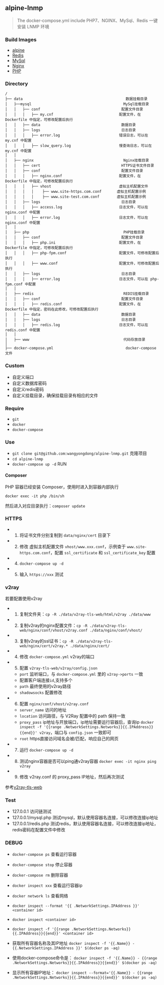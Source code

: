 ## alpine-lnmp
> The docker-compose.yml include PHP7、NGINX、MySql、Redis
> 一键安装 LNMP 环境 

### Build Images

- [alpine](https://github.com/wangyongdong/docker-alpine/tree/master/alpine)
- [Redis](https://github.com/wangyongdong/docker-alpine/tree/master/Redis)
- [MySql](https://github.com/wangyongdong/docker-alpine/tree/master/mysql)
- [Nginx](https://github.com/wangyongdong/docker-alpine/tree/master/nginx)
- [PHP](https://github.com/wangyongdong/docker-alpine/tree/master/php)


### Directory
```text
/
├── data                                               数据挂载目录
│   ├──mysql                                          MySql挂载目录
│   │   ├── conf                                     配置文件目录
│   │   │   ├── my.cnf                              配置文件，在 Dockerfile 中指定，可修改配置后执行
│   │   ├── data                                     数据目录
│   │   ├── logs                                     日志目录
│   │   │   ├── error.log                           错误日志，可以在 my.cnf 中配置
│   │   │   ├── slow_query.log                      慢查询日志，可以在 my.cnf 中配置
│   │ 
│   ├── nginx                                         Nginx挂载目录
│   │   ├── cert                                     HTTPS证书文件目录
│   │   ├── conf                                     配置文件目录
│   │   │   ├── nginx.conf                          配置文件，在 Dockerfile 中指定，可修改配置后执行
│   │   │   ├── vhost                               虚拟主机配置文件
│   │   │   │    ├── www.site-https.com.conf       虚拟主机配置示例
│   │   │   │    ├── www.site-test.com.conf        虚拟主机配置示例
│   │   ├── logs                                     日志目录
│   │   │   ├── access.log                          日志文件，可以在 nginx.conf 中配置
│   │   │   ├── error.log                           日志文件，可以在 nginx.conf 中配置
│   │ 
│   ├── php                                           PHP挂载目录
│   │   ├── conf                                     配置文件目录
│   │   │   ├── php.ini                             配置文件，在 Dockerfile 中指定，可修改配置后执行
│   │   │   ├── php-fpm.conf                        配置文件，可修改配置后执行
│   │   │   ├── www.conf                            配置文件，可修改配置后执行
│   │   ├── logs                                     日志目录
│   │   │   ├── error.log                           日志文件，可以在 php-fpm.conf 中配置
│   │   
│   ├── redis                                         REDIS挂载目录
│   │   ├── conf                                     配置文件目录
│   │   │   ├── redis.conf                          配置文件，在 Dockerfile 中指定，密码在此修改，可修改配置后执行
│   │   ├── data                                     数据目录
│   │   ├── logs                                     日志目录
│   │   │   ├── redis.log                           日志文件，可以在 redis.conf 中配置
│   │   
│   ├── www                                           代码存放目录
│
├── docker-compose.yml                                 docker-compose 文件
```

### Custom
    
- 自定义端口
- 自定义数据库密码
- 自定义redis密码
- 自定义挂载目录，确保挂载目录有相应的文件

### Require

- `git`
- `docker`
- `docker-compose`
    
### Use

- `git clone git@github.com:wangyongdong/alpine-lnmp.git` 克隆项目
- `cd alpine-lnmp`
- `docker-compose up -d` RUN

#### Composer
    
PHP 容器已经安装 Composer，使用时进入到容器内部执行

`docker exec -it php /bin/sh`

然后进入对应目录执行：`composer update`

### HTTPS
    
- 1. 将证书文件分别复制到 `data/nginx/cert` 目录下
- 2. 修改 虚拟主机配置文件 `vhost/www.xxx.conf`，示例查于 `www.site-https.com.conf`，配置 `ssl_certificate` 和 `ssl_certificate_key` 配置
- 4. `docker-compose up -d`
- 5. 输入 `https://xxx` 测试

### v2ray

若要配置使用v2ray
- 1. 复制文件夹：`cp -R ./data/v2ray-tls-web/html/v2ray ./data/www`
- 2. 复制v2ray的nginx配置文件：`cp -R ./data/v2ray-tls-web/nginx/conf/vhost/v2ray.conf ./data/nginx/conf/vhost/`
- 3. 复制v2ray的ssl证书：`cp -R ./data/v2ray-tls-web/nginx/cert/v2ray.* ./data/nginx/cert/`
- 4. 修改 `docker-compose.yml` v2ray的端口
- 5. 配置 `v2ray-tls-web/v2ray/config.json` 
    - `port` 监听端口，与 `docker-compose.yml` 里的 `v2ray->ports` 一致
    - 配置客户端连接`id`,支持多个
    - `path` 最终使用的v2ray路径
    - `shadowsocks` 配置修改
- 6. 配置 `nginx/conf/vhost/v2ray.conf` 
    - `server_name` 访问的地址
    - `location` 访问路径，与 V2Ray 配置中的 path 保持一致
    - `proxy_pass` ip地址与开放端口，ip地址需要运行容器后，查询ip `docker inspect -f '{{range .NetworkSettings.Networks}}{{.IPAddress}}{{end}}' v2ray`，端口与 `config.json` 一致即可
    - `root` https直接访问域名会被/匹配，响应自己的网页
- 7. 运行 `docker-compose up -d`
- 8. 测试nginx容器是否可以ping通v2ray容器 `docker exec -it nginx ping v2ray` 
- 9. 修改 v2ray.conf 的 proxy_pass IP地址，然后再次测试

参考[v2ray-tls-web](https://github.com/wangyongdong/v2ray-tls-web/blob/master/README.md)

### Test

- 127.0.0.1 访问链测试
- 127.0.0.1/mysql.php 测试mysql，默认使用容器名连接，可以修改连接ip地址
- 127.0.0.1/redis.php 测试redis，默认使用容器名连接，可以修改连接ip地址，redis密码在配置文件中修改
    
### DEBUG

- `docker-compose ps` 查看运行容器
- `docker-compose stop` 停止容器
- `docker-compose rm` 删除容器
- `docker inspect xxx` 查看运行容器ip
- `docker network ls` 查看网络

- `docker inspect --format '{{ .NetworkSettings.IPAddress }}' <container id>`
- `docker inspect <container id>`
- `docker inspect -f '{{range .NetworkSettings.Networks}}{{.IPAddress}}{{end}}' <container id>`

- 获取所有容器名称及其IP地址
`docker inspect -f '{{.Name}} - {{.NetworkSettings.IPAddress }}' $(docker ps -aq)`

- 使用docker-compose命令是：
`docker inspect -f '{{.Name}} - {{range .NetworkSettings.Networks}}{{.IPAddress}}{{end}}' $(docker ps -aq)`

- 显示所有容器IP地址：
`docker inspect --format='{{.Name}} - {{range .NetworkSettings.Networks}}{{.IPAddress}}{{end}}' $(docker ps -aq)`

